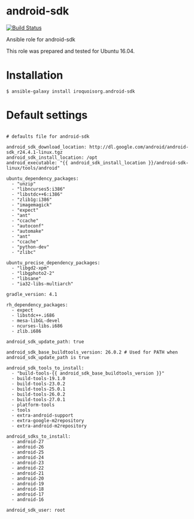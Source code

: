 # android-sdk

[![Build Status](https://travis-ci.com/iroquoisorg/ansible-role-android-sdk.svg?branch=master)](https://travis-ci.com/iroquoisorg/ansible-role-memcached)

Ansible role for android-sdk

This role was prepared and tested for Ubuntu 16.04.

# Installation

`$ ansible-galaxy install iroquoisorg.android-sdk`

# Default settings

```

# defaults file for android-sdk

android_sdk_download_location: http://dl.google.com/android/android-sdk_r24.4.1-linux.tgz
android_sdk_install_location: /opt
android_executable: "{{ android_sdk_install_location }}/android-sdk-linux/tools/android"

ubuntu_dependency_packages:
  - "unzip"
  - "libncurses5:i386"
  - "libstdc++6:i386"
  - "zlib1g:i386"
  - "imagemagick"
  - "expect"
  - "ant"
  - "ccache"
  - "autoconf"
  - "automake"
  - "ant"
  - "ccache"
  - "python-dev"
  - "zlibc"

ubuntu_precise_dependency_packages:
  - "libgd2-xpm"
  - "libgphoto2-2"
  - "libsane"
  - "ia32-libs-multiarch"

gradle_version: 4.1

rh_dependency_packages:
  - expect
  - libstdc++.i686
  - mesa-libGL-devel
  - ncurses-libs.i686
  - zlib.i686

android_sdk_update_path: true

android_sdk_base_buildtools_version: 26.0.2 # Used for PATH when android_sdk_update_path is true

android_sdk_tools_to_install:
  - "build-tools-{{ android_sdk_base_buildtools_version }}"
  - build-tools-19.1.0
  - build-tools-23.0.2
  - build-tools-25.0.1
  - build-tools-26.0.2
  - build-tools-27.0.1
  - platform-tools
  - tools
  - extra-android-support
  - extra-google-m2repository
  - extra-android-m2repository

android_sdks_to_install:
  - android-27
  - android-26
  - android-25
  - android-24
  - android-23
  - android-22
  - android-21
  - android-20
  - android-19
  - android-18
  - android-17
  - android-16

android_sdk_user: root

```
